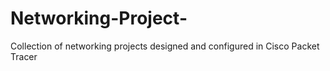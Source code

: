 # Networking-Project-
Collection of networking projects designed and configured in Cisco Packet Tracer

